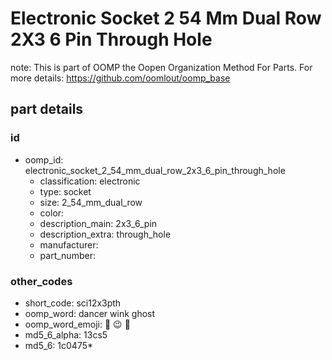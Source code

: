 # Electronic Socket 2 54 Mm Dual Row 2X3 6 Pin Through Hole  

note: This is part of OOMP the Oopen Organization Method For Parts. For more details: https://github.com/oomlout/oomp_base

##  part details





### id
* oomp_id: electronic_socket_2_54_mm_dual_row_2x3_6_pin_through_hole
  * classification: electronic
  * type: socket
  * size: 2_54_mm_dual_row
  * color: 
  * description_main: 2x3_6_pin
  * description_extra: through_hole
  * manufacturer: 
  * part_number: 

### other_codes
* short_code: sci12x3pth
* oomp_word: dancer wink ghost
* oomp_word_emoji: :dancer: :wink: :ghost:
* md5_6_alpha: 13cs5
* md5_6: 1c0475* 